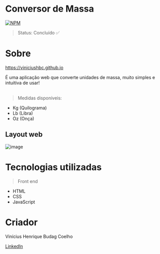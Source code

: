 # Conversor de Massa
[![NPM](https://img.shields.io/npm/l/react)](https://github.com/viniciushbc/viniciushbc.github.io/blob/main/LICENSE) 

> Status: Concluído ✅

# Sobre

https://viniciushbc.github.io

É uma aplicação web que converte unidades de massa, muito simples e intuitiva de usar! <br> <br>
> Medidas disponíveis:
* Kg (Quilograma)
* Lb (Libra)
* Oz (Onça)

## Layout web
![image](https://user-images.githubusercontent.com/100978033/211918547-9ae68958-0e1d-461a-b6b9-b81e2a218d15.png)

# Tecnologias utilizadas
> Front end
- HTML
- CSS
- JavaScript

# Criador

Vinícius Henrique Budag Coelho

[LinkedIn](https://www.linkedin.com/in/viníciushbcoelho/)
